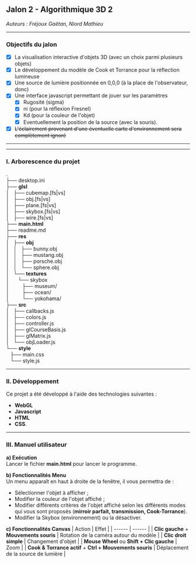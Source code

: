 ## Jalon 2 - Algorithmique 3D 2
*Auteurs : Fréjoux Gaëtan, Niord Mathieu*

---
### **Objectifs du jalon**

- [x] La visualisation interactive d'objets 3D (avec un choix parmi plusieurs objets)
- [x] Le développement du modèle de Cook et Torrance pour la réflection lumineuse
- [x] Une source de lumière positionnée en 0,0,0 (à la place de l'observateur, donc)
- [x] Une interface javascript permettant de jouer sur les paramètres
    - [x] Rugosité (sigma)
    - [x] ni (pour la réflexion Fresnel)
    - [x] Kd (pour la couleur de l'objet)
    - [x] Eventuellement la position de la source (avec la souris).
- [x] ~~L'éclairement provenant d'une éventuelle carte d'environnement sera complètement ignoré~~

---
---

### **I. Arborescence du projet**

.\
├── desktop.ini\
├── **glsl**\
│   ├── cubemap.[fs|vs]\
│   ├── obj.[fs|vs]\
│   ├── plane.[fs|vs]\
│   ├── skybox.[fs|vs]\
│   ├── wire.[fs|vs]\
├── **main.html**\
├── readme.md\
├── **res**\
│   ├── **obj**\
│   │   ├── bunny.obj\
│   │   ├── mustang.obj\
│   │   ├── porsche.obj\
│   │   └── sphere.obj\
│   └── **textures**\
│       └── skybox\
│           ├── museum/\
│           ├── ocean/\
│           └── yokohama/\
├── **src**\
│   ├── callbacks.js\
│   ├── colors.js\
│   ├── controller.js\
│   ├── glCourseBasis.js\
│   ├── glMatrix.js\
│   └── objLoader.js\
└── **style**\
    ├── main.css\
    └── style.js

---
### **II. Développement**

Ce projet a été développé à l'aide des technologies suivantes :
- **WebGL**
- **Javascript**
- **HTML**
- **CSS**.

---
### **III. Manuel utilisateur**

**a) Exécution**\
Lancer le fichier **main.html** pour lancer le programme.

**b) Fonctionnalités Menu**\
Un menu apparaît en haut à droite de la fenêtre, il vous permettra de :
  - Sélectionner l'objet à afficher ;
  - Modifier la couleur de l'objet affiché ;
  - Modifier différents critères de l'objet affiché selon les différents modes qui vous sont proposés (**mirroir parfait, transmission, Cook-Torrance**).
  - Modifier la Skybox (environnement) ou la désactiver.

**c) Fonctionnalités Canvas**
| Action | Effet |
| ------ | ------ |
| **Clic gauche** + **Mouvements souris** | Rotation de la caméra autour du modèle |
| **Clic droit simple** | Changement d'objet |
| **Mouse Wheel** ou **Shift + Clic gauche** | Zoom |
| **Cook & Torrance actif** + **Ctrl + Mouvements souris** | Déplacement de la source de lumière |
